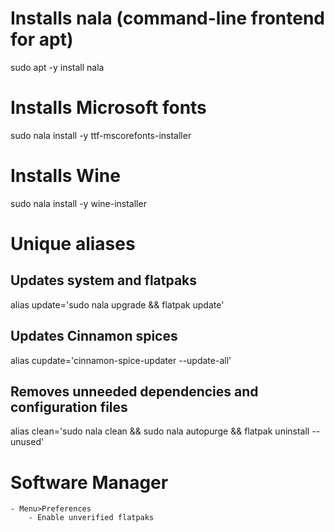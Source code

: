 # Installs nala (command-line frontend for apt)
sudo apt -y install nala

# Installs Microsoft fonts
sudo nala install -y ttf-mscorefonts-installer

# Installs Wine
sudo nala install -y wine-installer

# Unique aliases
## Updates system and flatpaks
alias update='sudo nala upgrade && flatpak update'

## Updates Cinnamon spices
alias cupdate='cinnamon-spice-updater --update-all'

## Removes unneeded dependencies and configuration files
alias clean='sudo nala clean && sudo nala autopurge && flatpak uninstall --unused'

# Software Manager
    - Menu>Preferences
        - Enable unverified flatpaks
